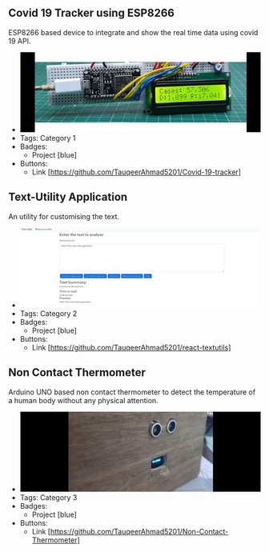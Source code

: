 ## Covid 19 Tracker using ESP8266
ESP8266 based device to integrate and show the real time data using covid 19 API. 
- ![600x200](../assets/covid19tracker.png)
- Tags: Category 1
- Badges:
  - Project [blue]
- Buttons:
  - Link [https://github.com/TauqeerAhmad5201/Covid-19-tracker]

## Text-Utility Application
An utility for customising the text.
- ![600x200](../assets/textutility.jpg)
- Tags: Category 2
- Badges:
  - Project [blue]
- Buttons:
  - Link [https://github.com/TauqeerAhmad5201/react-textutils]

## Non Contact Thermometer
Arduino UNO based non contact thermometer to detect the temperature of a human body without any physical attention.
- ![600x200](../assets/noncontactthermometer.jpg)
- Tags: Category 3
- Badges:
  - Project [blue]
- Buttons:
  - Link [https://github.com/TauqeerAhmad5201/Non-Contact-Thermometer]